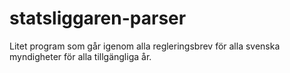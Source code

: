 # statsliggaren-parser
Litet program som går igenom alla regleringsbrev för alla svenska myndigheter för alla tillgängliga år. 
